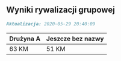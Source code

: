 ## Wyniki rywalizacji grupowej

```markdown
Aktualizacja: 2020-05-29 20:40:09
```

Drużyna A | Jeszcze bez nazwy
------------ | -------------
 63 KM | 51 KM